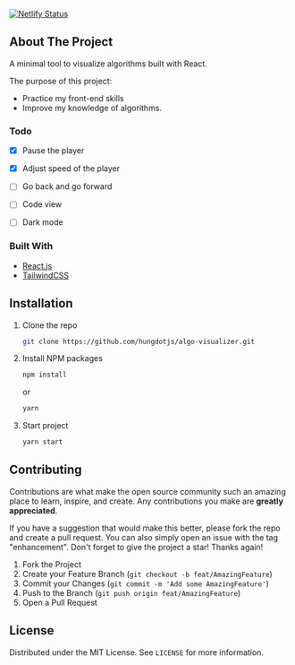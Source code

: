 [![Netlify Status](https://api.netlify.com/api/v1/badges/1f97d81f-4aee-42c5-96d8-5b9c50ae3f49/deploy-status)](https://app.netlify.com/sites/algovisual98/deploys)

## About The Project

A minimal tool to visualize algorithms built with React.

The purpose of this project:

-  Practice my front-end skills
-  Improve my knowledge of algorithms.

### Todo

- [x] Pause the player
- [x] Adjust speed of the player
- [ ] Go back and go forward
- [ ] Code view
- [ ] Dark mode


### Built With

- [React.js](https://reactjs.org/)
- [TailwindCSS](https://tailwindcss.com/)

## Installation

1. Clone the repo

   ```sh
   git clone https://github.com/hungdotjs/algo-visualizer.git
   ```

2. Install NPM packages

   ```sh
   npm install
   ```

   or

   ```sh
   yarn
   ```

3. Start project

   ```sh
   yarn start
   ```

## Contributing

Contributions are what make the open source community such an amazing place to learn, inspire, and create. Any contributions you make are **greatly appreciated**.

If you have a suggestion that would make this better, please fork the repo and create a pull request. You can also simply open an issue with the tag "enhancement".
Don't forget to give the project a star! Thanks again!

1. Fork the Project
2. Create your Feature Branch (`git checkout -b feat/AmazingFeature`)
3. Commit your Changes (`git commit -m 'Add some AmazingFeature'`)
4. Push to the Branch (`git push origin feat/AmazingFeature`)
5. Open a Pull Request

## License

Distributed under the MIT License. See `LICENSE` for more information.
